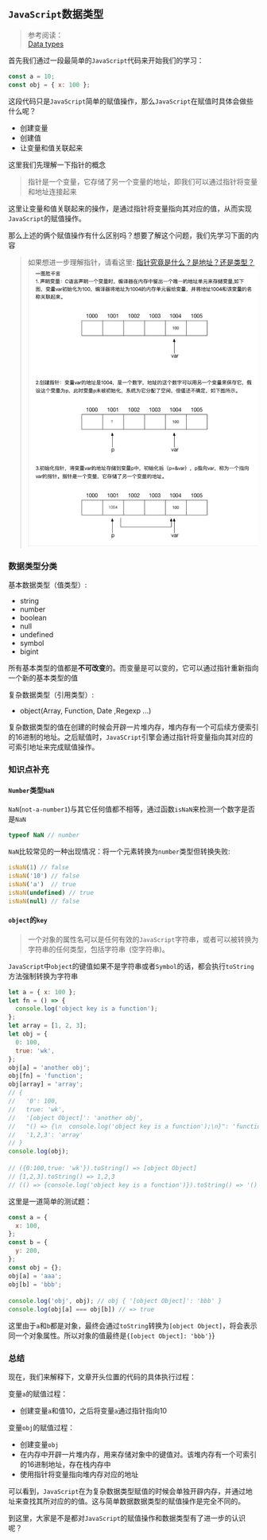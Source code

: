 ## `JavaScript`数据类型
> 参考阅读：  
> [Data types](https://javascript.info/types)

首先我们通过一段最简单的`JavaScript`代码来开始我们的学习：
```javascript
const a = 10;
const obj = { x: 100 }; 
```
这段代码只是`JavaScript`简单的赋值操作，那么`JavaScript`在赋值时具体会做些什么呢？

* 创建变量
* 创建值
* 让变量和值关联起来

这里我们先理解一下指针的概念
> 指针是一个变量，它存储了另一个变量的地址，即我们可以通过指针将变量和地址连接起来
  
这里让变量和值关联起来的操作，是通过指针将变量指向其对应的值，从而实现`JavaScript`的赋值操作。

那么上述的俩个赋值操作有什么区别吗？想要了解这个问题，我们先学习下面的内容

> 如果想进一步理解指针，请看这里: [指针究竟是什么？是地址？还是类型？](https://www.zhihu.com/question/31022750/answer/50629732)
![](https://raw.githubusercontent.com/wangkaiwd/drawing-bed/master/20200319162124.png)

### 数据类型分类

基本数据类型（值类型）:

* string
* number
* boolean
* null
* undefined
* symbol
* bigint

所有基本类型的值都是**不可改变**的。而变量是可以变的，它可以通过指针重新指向一个新的基本类型的值

复杂数据类型（引用类型）:
* object(Array, Function, Date ,Regexp ...)

复杂数据类型的值在创建的时候会开辟一片堆内存，堆内存有一个可后续方便索引的16进制的地址。之后赋值时，`JavaSCript`引擎会通过指针将变量指向其对应的可索引地址来完成赋值操作。

### 知识点补充
#### `Number`类型`NaN`
`NaN`(`not-a-number1`)与其它任何值都不相等，通过函数`isNaN`来检测一个数字是否是`NaN`
```javascript
typeof NaN // number
```
`NaN`比较常见的一种出现情况：将一个元素转换为`number`类型但转换失败:  
```javascript
isNaN(1) // false
isNaN('10') // false
isNaN('a')  // true
isNaN(undefined) // true
isNaN(null) // false
```
#### `object`的`key`
> 一个对象的属性名可以是任何有效的`JavaScript`字符串，或者可以被转换为字符串的任何类型，包括字符串` `(空字符串)。

`JavaScript`中`object`的键值如果不是字符串或者`Symbol`的话，都会执行`toString`方法强制转换为字符串
```javascript
let a = { x: 100 };
let fn = () => {
  console.log('object key is a function');
};
let array = [1, 2, 3];
let obj = {
  0: 100,
  true: 'wk',
};
obj[a] = 'another obj';
obj[fn] = 'function';
obj[array] = 'array';
// {
//   '0': 100,
//   true: 'wk',
//   '[object Object]': 'another obj',
//   "() => {\n  console.log('object key is a function');\n}": 'function',
//   '1,2,3': 'array'
// }
console.log(obj);

// ({0:100,true: 'wk'}).toString() => [object Object]
// [1,2,3].toString() => 1,2,3
// (() => {console.log('object key is a function')}).toString() => '() => {\n  console.log('object key is a function');\n}'
```

这里是一道简单的测试题：
```javascript
const a = {
  x: 100,
};
const b = {
  y: 200,
};
const obj = {};
obj[a] = 'aaa';
obj[b] = 'bbb';

console.log('obj', obj); // obj { '[object Object]': 'bbb' }
console.log(obj[a] === obj[b]) // => true
```
这里由于`a`和`b`都是对象，最终会通过`toString`转换为`[object Object]`，将会表示同一个对象属性。所以对象的值最终是`{[object Object]: 'bbb'}`}

### 总结
现在，我们来解释下，文章开头位置的代码的具体执行过程：  

变量`a`的赋值过程：  

* 创建变量`a`和值10，之后将变量`a`通过指针指向10

变量`obj`的赋值过程：

* 创建变量`obj`
* 在内存中开辟一片堆内存，用来存储对象中的键值对。该堆内存有一个可索引的16进制地址，存在栈内存中
* 使用指针将变量指向堆内存对应的地址

可以看到，`JavaScript`在为复杂数据类型赋值的时候会单独开辟内存，并通过地址来查找其所对应的的值。这与简单数据数据类型的赋值操作是完全不同的。

到这里，大家是不是都对`JavaScript`的赋值操作和数据类型有了进一步的认识呢？
